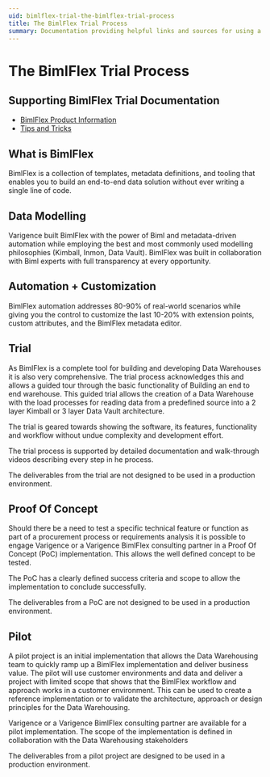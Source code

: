 ```yaml
---
uid: bimlflex-trial-the-bimlflex-trial-process
title: The BimlFlex Trial Process
summary: Documentation providing helpful links and sources for using a BimlFlex trial, proof of concept, or pilot test
---
```

# The BimlFlex Trial Process

<!-- TODO: Delete as not constructive? -->

## Supporting BimlFlex Trial Documentation

* [BimlFlex Product Information](https://varigence.com/BimlFlex)
* [Tips and Tricks](xref:zzz-bimlflex-user-guide)

## What is BimlFlex

BimlFlex is a collection of templates, metadata definitions, and tooling that enables you to build an end-to-end data solution without ever writing a single line of code.

## Data Modelling

Varigence built BimlFlex with the power of Biml and metadata-driven automation while employing the best and most commonly used modelling philosophies (Kimball, Inmon, Data Vault). BimlFlex was built in collaboration with Biml experts with full transparency at every opportunity.

## Automation + Customization

BimlFlex automation addresses 80-90% of real-world scenarios while giving you the control to customize the last 10-20% with extension points, custom attributes, and the BimlFlex metadata editor.

## Trial

As BimlFlex is a complete tool for building and developing Data Warehouses it is also very comprehensive. The trial process acknowledges this and allows a guided tour through the basic functionality of Building an end to end warehouse. This guided trial allows the creation of a Data Warehouse with the load processes for reading data from a predefined source into a 2 layer Kimball or 3 layer Data Vault architecture.

The trial is geared towards showing the software, its features, functionality and workflow without undue complexity and development effort.

The trial process is supported by detailed documentation and walk-through videos describing every step in he process.

The deliverables from the trial are not designed to be used in a production environment.

## Proof Of Concept

Should there be a need to test a specific technical feature or function as part of a procurement process or requirements analysis it is possible to engage Varigence or a Varigence BimlFlex consulting partner in a Proof Of Concept (PoC) implementation. This allows the well defined concept to be tested.

The PoC has a clearly defined success criteria and scope to allow the implementation to conclude successfully.

The deliverables from a PoC are not designed to be used in a production environment.

## Pilot

A pilot project is an initial implementation that allows the Data Warehousing team to quickly ramp up a BimlFlex implementation and deliver business value. The pilot will use customer environments and data and deliver a project with limited scope that shows that the BimlFlex workflow and approach works in a customer environment. This can be used to create a reference implementation or to validate the architecture, approach or design principles for the Data Warehousing.

Varigence or a Varigence BimlFlex consulting partner are available for a pilot implementation. The scope of the implementation is defined in collaboration with the Data Warehousing stakeholders

The deliverables from a pilot project are designed to be used in a production environment.
 